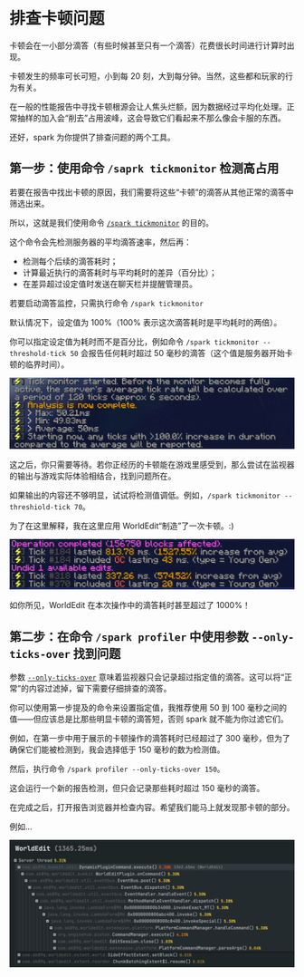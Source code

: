 # 排查卡顿问题

卡顿会在一小部分滴答（有些时候甚至只有一个滴答）花费很长时间进行计算时出现。

卡顿发生的频率可长可短，小到每 20 刻，大到每分钟。当然，这些都和玩家的行为有关。

在一般的性能报告中寻找卡顿根源会让人焦头烂额，因为数据经过平均化处理。正常抽样的加入会“削去”占用波峰，这会导致它们看起来不那么像会卡服的东西。

还好，spark 为你提供了排查问题的两个工具。

## 第一步：使用命令 `/saprk tickmonitor` 检测高占用

若要在报告中找出卡顿的原因，我们需要将这些“卡顿”的滴答从其他正常的滴答中筛选出来。

所以，这就是我们使用命令 [`/spark tickmonitor`](https://spark.lucko.me/docs/Command-Usage#spark-tickmonitor) 的目的。

这个命令会先检测服务器的平均滴答速率，然后再：


* 检测每个后续的滴答耗时；
* 计算最近执行的滴答耗时与平均耗时的差异（百分比）；
* 在差异超过设定值时发送在聊天栏并提醒管理员。

若要启动滴答监控，只需执行命令 `/spark tickmonitor`

默认情况下，设定值为 100%（100% 表示这次滴答耗时是平均耗时的两倍）。

你可以指定设定值为耗时而不是百分比，例如命令 `/spark tickmonitor --threshold-tick 50` 会报告任何耗时超过 50 毫秒的滴答（这个值是服务器开始卡顿的临界时间）。

![](images/finding-lag-tickmonitor.png '一张图片，显示了滴答监视器的开启和关闭，以及结果显示。')

这之后，你只需要等待。若你正经历的卡顿能在游戏里感受到，那么尝试在监视器的输出与游戏实际体验相结合，找到问题所在。

如果输出的内容还不够明显，试试将检测值调低。例如，`/spark tickmonitor --threshiold-tick 70`。

为了在这里解释，我在这里应用 WorldEdit“制造”了一次卡顿。:)

![](images/finding-lag-tickmonitor-demo.png '一张图片，显示了滴答监控器检测到的卡顿。')

如你所见，WorldEdit 在本次操作中的滴答耗时甚至超过了 1000%！

## 第二步：在命令 `/spark profiler` 中使用参数 `--only-ticks-over` 找到问题

参数 [`--only-ticks-over`](https://spark.lucko.me/docs/Command-Usage#spark-profiler) 意味着监视器只会记录超过指定值的滴答。这可以将“正常”的内容过滤掉，留下需要仔细排查的滴答。

你可以使用第一步提及的命令来设置指定值，我推荐使用 50 到 100 毫秒之间的值——但应该总是比那些明显卡顿的滴答短，否则 spark 就不能为你过滤它们。

例如，在第一步中用于展示的卡顿操作的滴答耗时已经超过了 300 毫秒，但为了确保它们能被检测到，我会选择低于 150 毫秒的数为检测值。

然后，执行命令 `/spark profiler --only-ticks-over 150`。

这会运行一个新的报告检测，但只会记录那些耗时超过 150 毫秒的滴答。

在完成之后，打开报告浏览器并检查内容。希望我们能马上就发现那卡顿的部分。

例如...

![](images/finding-lag-example-viewer.png '一张图片，显示了 WorldEdit 为本次造成卡顿的根源。')